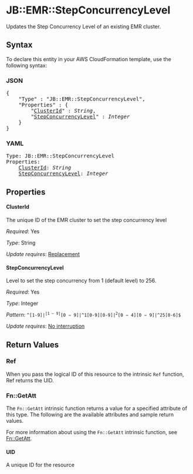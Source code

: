 # JB::EMR::StepConcurrencyLevel

Updates the Step Concurrency Level of an existing EMR cluster.

## Syntax

To declare this entity in your AWS CloudFormation template, use the following syntax:

### JSON

<pre>
{
    "Type" : "JB::EMR::StepConcurrencyLevel",
    "Properties" : {
        "<a href="#clusterid" title="ClusterId">ClusterId</a>" : <i>String</i>,
        "<a href="#stepconcurrencylevel" title="StepConcurrencyLevel">StepConcurrencyLevel</a>" : <i>Integer</i>
    }
}
</pre>

### YAML

<pre>
Type: JB::EMR::StepConcurrencyLevel
Properties:
    <a href="#clusterid" title="ClusterId">ClusterId</a>: <i>String</i>
    <a href="#stepconcurrencylevel" title="StepConcurrencyLevel">StepConcurrencyLevel</a>: <i>Integer</i>
</pre>

## Properties

#### ClusterId

The unique ID of the EMR cluster to set the step concurrency level

_Required_: Yes

_Type_: String

_Update requires_: [Replacement](https://docs.aws.amazon.com/AWSCloudFormation/latest/UserGuide/using-cfn-updating-stacks-update-behaviors.html#update-replacement)

#### StepConcurrencyLevel

Level to set the step concurrency from 1 (default level) to 256.

_Required_: Yes

_Type_: Integer

_Pattern_: <code>^[1-9]$|^[1-9][0-9]$|^1[0-9][0-9]$|^2[0-4][0-9]$|^25[0-6]$</code>

_Update requires_: [No interruption](https://docs.aws.amazon.com/AWSCloudFormation/latest/UserGuide/using-cfn-updating-stacks-update-behaviors.html#update-no-interrupt)

## Return Values

### Ref

When you pass the logical ID of this resource to the intrinsic `Ref` function, Ref returns the UID.

### Fn::GetAtt

The `Fn::GetAtt` intrinsic function returns a value for a specified attribute of this type. The following are the available attributes and sample return values.

For more information about using the `Fn::GetAtt` intrinsic function, see [Fn::GetAtt](https://docs.aws.amazon.com/AWSCloudFormation/latest/UserGuide/intrinsic-function-reference-getatt.html).

#### UID

A unique ID for the resource

